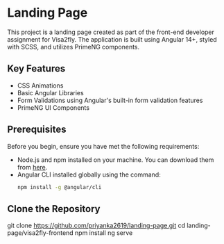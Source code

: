 # Landing Page

This project is a landing page created as part of the front-end developer assignment for Visa2fly. The application is built using Angular 14+, styled with SCSS, and utilizes PrimeNG components.

## Key Features

- CSS Animations
- Basic Angular Libraries
- Form Validations using Angular's built-in form validation features
- PrimeNG UI Components

## Prerequisites

Before you begin, ensure you have met the following requirements:

- Node.js and npm installed on your machine. You can download them from [here](https://nodejs.org/).
- Angular CLI installed globally using the command:
  ```bash
  npm install -g @angular/cli

## Clone the Repository
git clone https://github.com/priyanka2619/landing-page.git
cd landing-page/visa2fly-frontend
npm install
ng serve
